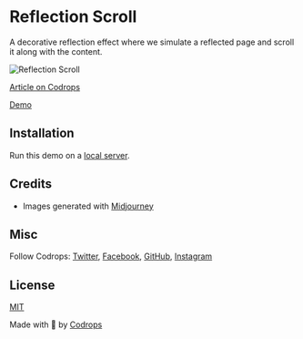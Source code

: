 # Reflection Scroll

A decorative reflection effect where we simulate a reflected page and scroll it along with the content.

![Reflection Scroll](https://tympanus.net/codrops/wp-content/uploads/2024/02/reflectionscroll_feat.jpg)

[Article on Codrops](https://tympanus.net/codrops/?p=75702)

[Demo](https://tympanus.net/Development/ReflectionScroll/)

## Installation

Run this demo on a [local server](https://developer.mozilla.org/en-US/docs/Learn/Common_questions/Tools_and_setup/set_up_a_local_testing_server).

## Credits

- Images generated with [Midjourney](https://midjourney.com)

## Misc

Follow Codrops: [Twitter](http://www.twitter.com/codrops), [Facebook](http://www.facebook.com/codrops), [GitHub](https://github.com/codrops), [Instagram](https://www.instagram.com/codropsss/)

## License
[MIT](LICENSE)

Made with :blue_heart:  by [Codrops](http://www.codrops.com)





